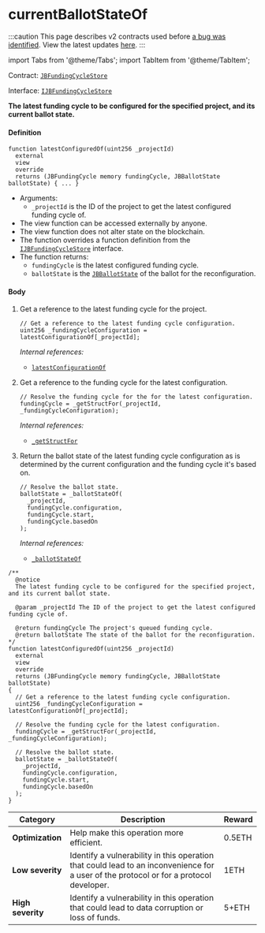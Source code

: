 # currentBallotStateOf

:::caution
This page describes v2 contracts used before [a bug was identified](/docs/2022-05-24/). View the latest updates [here](https://juicebox.money/#/v2-bug-updates/).
:::

import Tabs from '@theme/Tabs';
import TabItem from '@theme/TabItem';

Contract: [`JBFundingCycleStore`](/protocol/api/contracts/jbfundingcyclestore/README.md)​‌

Interface: [`IJBFundingCycleStore`](/protocol/api/interfaces/ijbfundingcyclestore.md)

<Tabs>
<TabItem value="Step by step" label="Step by step">

**The latest funding cycle to be configured for the specified project, and its current ballot state.**

#### Definition

```
function latestConfiguredOf(uint256 _projectId)
  external
  view
  override
  returns (JBFundingCycle memory fundingCycle, JBBallotState ballotState) { ... } 
```

* Arguments:
  * `_projectId` is the ID of the project to get the latest configured funding cycle of.
* The view function can be accessed externally by anyone.
* The view function does not alter state on the blockchain.
* The function overrides a function definition from the [`IJBFundingCycleStore`](/protocol/api/interfaces/ijbfundingcyclestore.md) interface.
* The function returns:
  * `fundingCycle` is the latest configured funding cycle.
  * `ballotState` is the [`JBBallotState`](/protocol/api/enums/jbballotstate.md) of the ballot for the reconfiguration.

#### Body

1.  Get a reference to the latest funding cycle for the project.

    ```
    // Get a reference to the latest funding cycle configuration.
    uint256 _fundingCycleConfiguration = latestConfigurationOf[_projectId];
    ```

    _Internal references:_

    * [`latestConfigurationOf`](/protocol/api/contracts/jbfundingcyclestore/properties/latestconfigurationof.md)
2.  Get a reference to the funding cycle for the latest configuration.

    ```
    // Resolve the funding cycle for the for the latest configuration.
    fundingCycle = _getStructFor(_projectId, _fundingCycleConfiguration);
    ```

    _Internal references:_

    * [`_getStructFor`](/protocol/api/contracts/jbfundingcyclestore/read/-_getstructfor.md)
3.  Return the ballot state of the latest funding cycle configuration as is determined by the current configuration and the funding cycle it's based on.

    ```
    // Resolve the ballot state.
    ballotState = _ballotStateOf(
      _projectId,
      fundingCycle.configuration,
      fundingCycle.start,
      fundingCycle.basedOn
    );
    ```

    _Internal references:_

    * [`_ballotStateOf`](/protocol/api/contracts/jbfundingcyclestore/read/-_ballotstateof.md)

</TabItem>

<TabItem value="Code" label="Code">

```
/**
  @notice 
  The latest funding cycle to be configured for the specified project, and its current ballot state.

  @param _projectId The ID of the project to get the latest configured funding cycle of.

  @return fundingCycle The project's queued funding cycle.
  @return ballotState The state of the ballot for the reconfiguration.
*/
function latestConfiguredOf(uint256 _projectId)
  external
  view
  override
  returns (JBFundingCycle memory fundingCycle, JBBallotState ballotState)
{
  // Get a reference to the latest funding cycle configuration.
  uint256 _fundingCycleConfiguration = latestConfigurationOf[_projectId];

  // Resolve the funding cycle for the latest configuration.
  fundingCycle = _getStructFor(_projectId, _fundingCycleConfiguration);

  // Resolve the ballot state.
  ballotState = _ballotStateOf(
    _projectId,
    fundingCycle.configuration,
    fundingCycle.start,
    fundingCycle.basedOn
  );
}
```

</TabItem>

<TabItem value="Bug bounty" label="Bug bounty">

| Category          | Description                                                                                                                            | Reward |
| ----------------- | -------------------------------------------------------------------------------------------------------------------------------------- | ------ |
| **Optimization**  | Help make this operation more efficient.                                                                                               | 0.5ETH |
| **Low severity**  | Identify a vulnerability in this operation that could lead to an inconvenience for a user of the protocol or for a protocol developer. | 1ETH   |
| **High severity** | Identify a vulnerability in this operation that could lead to data corruption or loss of funds.                                        | 5+ETH  |

</TabItem>
</Tabs>

